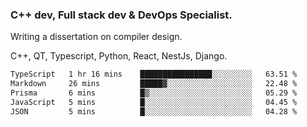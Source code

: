 <h3>C++ dev, Full stack dev & DevOps Specialist.</h3>
<p>Writing a dissertation on compiler design. <p>
<p>C++, QT, Typescript, Python, React, NestJs, Django.</p>

<!--START_SECTION:waka-->

```txt
TypeScript   1 hr 16 mins    ████████████████░░░░░░░░░   63.51 %
Markdown     26 mins         █████▓░░░░░░░░░░░░░░░░░░░   22.48 %
Prisma       6 mins          █▒░░░░░░░░░░░░░░░░░░░░░░░   05.29 %
JavaScript   5 mins          █░░░░░░░░░░░░░░░░░░░░░░░░   04.45 %
JSON         5 mins          █░░░░░░░░░░░░░░░░░░░░░░░░   04.28 %
```

<!--END_SECTION:waka-->
